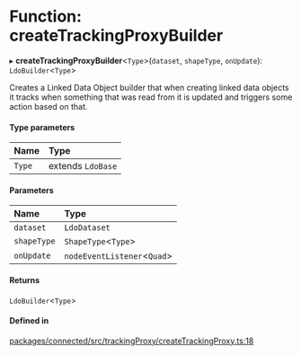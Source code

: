 # Function: createTrackingProxyBuilder

▸ **createTrackingProxyBuilder**\<`Type`\>(`dataset`, `shapeType`, `onUpdate`): `LdoBuilder`\<`Type`\>

Creates a Linked Data Object builder that when creating linked data objects
it tracks when something that was read from it is updated and triggers some
action based on that.

#### Type parameters

| Name | Type |
| :------ | :------ |
| `Type` | extends `LdoBase` |

#### Parameters

| Name | Type |
| :------ | :------ |
| `dataset` | `LdoDataset` |
| `shapeType` | `ShapeType`\<`Type`\> |
| `onUpdate` | `nodeEventListener`\<`Quad`\> |

#### Returns

`LdoBuilder`\<`Type`\>

#### Defined in

[packages/connected/src/trackingProxy/createTrackingProxy.ts:18](https://github.com/o-development/ldo/blob/2085e12f9f1a1b9db0429a041343e0568e3bede9/packages/connected/src/trackingProxy/createTrackingProxy.ts#L18)

